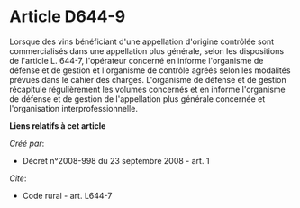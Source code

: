 # Article D644-9

Lorsque des vins bénéficiant d'une appellation d'origine contrôlée sont commercialisés dans une appellation plus générale,
selon les dispositions de l'article L. 644-7, l'opérateur concerné en informe l'organisme de défense et de gestion et
l'organisme de contrôle agréés selon les modalités prévues dans le cahier des charges. L'organisme de défense et de gestion
récapitule régulièrement les volumes concernés et en informe l'organisme de défense et de gestion de l'appellation plus
générale concernée et l'organisation interprofessionnelle.

**Liens relatifs à cet article**

_Créé par_:

  - Décret n°2008-998 du 23 septembre 2008 - art. 1

_Cite_:

  - Code rural - art. L644-7
